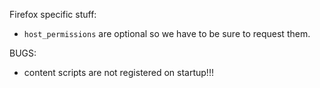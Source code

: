 Firefox specific stuff:

- `host_permissions` are optional so we have to be sure to request them.

BUGS:
- content scripts are not registered on startup!!!
